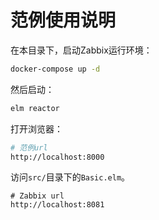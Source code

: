 # 范例使用说明

在本目录下，启动Zabbix运行环境：
```bash
docker-compose up -d
```

然后启动：
```bash
elm reactor
```

打开浏览器：
```bash
# 范例url
http://localhost:8000
```

访问`src/`目录下的`Basic.elm`。


```
# Zabbix url
http://localhost:8081
```